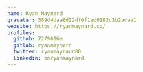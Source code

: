 ```yaml
---
name: Ryan Maynard
gravatar: 389d4daa6d22df6f1ad0182d2b2acaa1
website: https://ryanmaynard.co/
profiles:
  github: 7279616e
  gitlab: ryanmaynard
  twitter: ryanmaynard00
  linkedin: boryanmaynard
---
```

